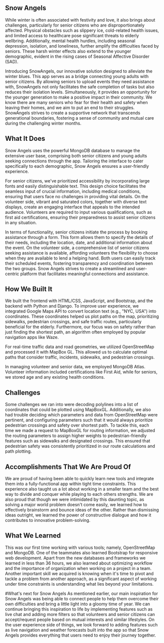 ## Snow Angels 
While winter is often associated with festivity and love, it also brings about challenges, particularly for senior citizens who are disproportionately affected. Physical obstacles such as slippery ice, cold-related health issues, and limited access to healthcare pose significant threats to elderly wellbring. Additionally, mental health hurdles, including seasonal depression, isolation, and loneliness, further amplify the difficulties faced by seniors. These harsh winter effects also extend to the younger demographic, evident in the rising cases of Seasonal Affective Disorder (SAD).

Introducing SnowAngels, our innovative solution designed to alleviate the winter blues. This app serves as a bridge connecting young adults with senior citizens. By allowing seniors to upload events they need assistance with, SnowAngels not only facilitates the safe completion of tasks but also reduces their isolation levels. Simultaneously, it provides an opportunity for the younger generation to make a positive impact in their community. We know there are many seniors who fear for their health and safety when leaving their homes, and we aim to put an end to their struggles. SnowAngels strives to create a supportive network that transcends generational boundaries, fostering a sense of community and mutual care during the challenging winter months.

## What It Does
Snow Angels uses the powerful MongoDB database to manage the extensive user base, comprising both senior citizens and young adults seeking connections through the app. Tailoring the interface to cater specifically to each demographic, Snow Angels ensures a user-friendly experience.

For senior citizens, we've prioritized accessibility by incorporating large fonts and easily distinguishable text. This design choice facilitates the seamless input of crucial information, including medical conditions, ensuring that users face no challenges in providing vital details. On the volunteer side, vibrant and saturated colors, together with diverse text displays, create an engaging interface that appeals to the intended audience. Volunteers are required to input various qualifications, such as first aid certifications, ensuring their preparedness to assist senior citizens in any situation.

In terms of functionality, senior citizens initiate the process by booking assistance through a form. This form allows them to specify the details of their needs, including the location, date, and additional information about the event. On the volunteer side, a comprehensive list of senior citizens seeking assistance is available, affording volunteers the flexibility to choose when they are available to lend a helping hand. Both users can easily track their scheduled events, fostering transparency and coordination between the two groups. Snow Angels strives to create a streamlined and user-centric platform that facilitates meaningful connections and assistance.


## How We Built It
We built the frontend with HTML/CSS, JavaScript, and Bootstrap, and the backend with Python and Django. To improve user experience, we integrated Google Maps API to convert location text (e.g., "NYC, USA") into coordinates. These coordinates helped us plot paths on the map, prioritizing sidewalks, pedestrian crossings, and safe traffic routes, particularly beneficial for the elderly. Furthermore, our focus was on safety rather than just finding the shortest path, an algorithm often employed by popular navigation apps like Waze.

For real-time traffic data and road geometries, we utilized OpenStreetMap and processed it with MapBox GL. This allowed us to calculate optimal paths that consider traffic, incidents, sidewalks, and pedestrian crossings.

In managing volunteer and senior data, we employed MongoDB Atlas. Volunteer information included certifications like First Aid, while for seniors, we stored age and any existing health conditions.

## Challenges
Some challenges we ran into were decoding polylines into a list of coordinates that could be plotted using MapBoxGL. Additionally, we also had trouble deciding which parameters and data from OpenStreetMap were pertinent, and configuring parameters such that it would always prioritize pedestrian crossings and safety over shortest path. To tackle this, each time we made a request to MapBoxGL for routing information, we adjusted the routing parameters to assign higher weights to pedestrian-friendly features such as sidewalks and designated crossings. This ensured that pedestrian safety was consistently prioritized in our route calculations and path plotting.

## Accomplishments That We Are Proud Of 
We are proud of having been able to quickly learn new tools and integrate them into a fully-functional app within tight time constraints. This experience also taught us a lot about working in a smaller team and the best way to divide and conquer while playing to each others strengths. We are also proud that though we were intimidated by this daunting topic, as solving a major world problem doesn't come easily, we learned how to effectively brainstorm and bounce ideas of the other. Rather than dismissing ideas outright, we learned the power of constructive dialogue and how it contributes to innovative problem-solving.

## What We Learned
This was our first time working with various tools; namely, OpenStreetMap and MongoDB. One of the teammates also learned Bootstrap for responsive web development. Apart from the new databases and frameworks we learned in less than 36 hours, we also learned about optimizing workflow and the importance of organization when working on a project in a team. Another important skill we acquired is knowing when it's time to pivot and tackle a problem from another approach, as a significant aspect of working under time constraints is understanding what lies beyond your limitations.

#What's next for Snow Angels
As mentioned earlier, our main inspiration for Snow Angels was being able to connect people to help them overcome their own difficulties and bring a little light into a gloomy time of year. We can continue bringing this inspiration to life by implementing features such as live chat and adding more filters so that volunteers and senior citizens can accept/request people based on mutual interests and similar lifestyles. On the user experience side of things, we look forward to adding features such as live navigation and weather forecasts built into the app so that Snow Angels provides everything that users need to enjoy their journey together.


